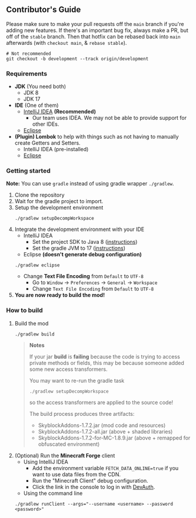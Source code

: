 Contributor's Guide
------

Please make sure to make your pull requests off the `main` branch if you're adding new features. 
If there's an important bug fix, always make a PR, but off of the `stable` branch. Then that hotfix
can be rebased back into `main` afterwards (with `checkout main`, & `rebase stable`).
```shell script
# Not recommended
git checkout -b development --track origin/development
```

### Requirements
- **JDK** (You need both)
  - JDK 8
  - JDK 17
- **IDE** (One of them)
  - [IntelliJ IDEA](https://www.jetbrains.com/idea/) **(Recommended)**
    - Our team uses IDEA. We may not be able to provide support for other IDEs.
  - [Eclipse](https://www.eclipse.org/)
- **(Plugin) Lombok** to help with things such as not having to manually create Getters and Setters.
  - IntelliJ IDEA (pre-installed)
  - [Eclipse](https://projectlombok.org/setup/eclipse)

### Getting started
**Note:** You can use `gradle` instead of using gradle wrapper `./gradlew`.

1. Clone the repository
2. Wait for the gradle project to import.
3. Setup the development environment
    ```shell script
    ./gradlew setupDecompWorkspace
    ```
4. Integrate the development environment with your IDE
    - IntelliJ IDEA
      - Set the project SDK to Java 8 ([instructions](https://www.jetbrains.com/help/idea/sdk.html#change-project-sdk))
      - Set the gradle JVM to 17 ([instructions](https://www.jetbrains.com/help/idea/gradle-jvm-selection.html#jvm_settings))
    - Eclipse **(doesn't generate debug configuration)**
    ```shell script
    ./gradlew eclipse
    ```
    - Change **Text File Encoding** from `Default` to `UTF-8`
      - Go to `Window` -> `Preferences` -> `General` -> `Workspace`
      - Change `Text File Encoding` from `Default` to `UTF-8`
5. **You are now ready to build the mod!**

### How to build
1. Build the mod
    ```shell script
    ./gradlew build
    ```
    > **Notes**
    > 
    > If your jar **build** is **failing** because the code is trying to access private methods or fields,
    > this may be because someone added some new access transformers.
    >
    > You may want to re-run the gradle task
    > ```shell script
    > ./gradlew setupDecompWorkspace
    > ```
    > so the access transformers are applied to the source code!
    > 
    > The build process produces three artifacts:
    > - SkyblockAddons-1.7.2.jar (mod code and resources)
    > - SkyblockAddons-1.7.2-all.jar (above + shaded libraries)
    > - SkyblockAddons-1.7.2-for-MC-1.8.9.jar (above + remapped for obfuscated environment)
    > 
2. (Optional) Run the **Minecraft Forge** client
    - Using IntelliJ IDEA
        - Add the environment variable `FETCH_DATA_ONLINE=true` if you want to use data files from the CDN.
        - Run the "Minecraft Client" debug configuration.
        - Click the link in the console to log in with [DevAuth](https://github.com/DJtheRedstoner/DevAuth).
    - Using the command line
    ```shell script
    ./gradlew runClient --args="--username <username> --password <password>"
    ```